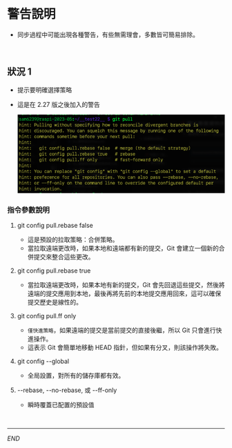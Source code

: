# 警告說明
- 同步過程中可能出現各種警告，有些無需理會，多數皆可簡易排除。

</br>

## 狀況 1
- 提示要明確選擇策略
- 這是在 2.27 版之後加入的警告
  
   ![](images/img_01.png)

### 指令參數說明
1. git config pull.rebase false
   - 這是預設的拉取策略：合併策略。
   - 當拉取遠端更改時，如果本地和遠端都有新的提交，Git 會建立一個新的合併提交來整合這些更改。

2. git config pull.rebase true
   - 當拉取遠端更改時，如果本地有新的提交，Git 會先回退這些提交，然後將遠端的提交應用到本地，最後再將先前的本地提交應用回來，這可以確保提交歷史是線性的。
  
3. git config pull.ff only
   - `僅快進策略`，如果遠端的提交是當前提交的直接後繼，所以 Git 只會進行快進操作。
   - 這表示 Git 會簡單地移動 HEAD 指針，但如果有分叉，則該操作將失敗。

4. git config --global
   - 全局設置，對所有的儲存庫都有效。

5. --rebase, --no-rebase, 或 --ff-only
   - 瞬時覆蓋已配置的預設值

</br>

---

_END_